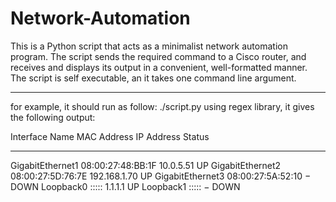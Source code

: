 # Network-Automation

This is a Python script that acts as a minimalist network automation program.
The script sends the required command to a Cisco router, and receives and displays its output in a convenient, well-formatted manner.
The script is self executable, an it takes one command line argument.
_______________________________________________________________________________________________________________________________________

for example, it should run as follow: ./script.py <router IP address>
using regex library, it gives the following output:
  
  Interface Name     MAC Address         IP Address     Status
  ----------------   -----------------   ------------   ------
  GigabitEthernet1   08:00:27:48:BB:1F   10.0.5.51      UP
  GigabitEthernet2   08:00:27:5D:76:7E   192.168.1.70   UP
  GigabitEthernet3   08:00:27:5A:52:10      −           DOWN
  Loopback0          :::::               1.1.1.1        UP
  Loopback1          :::::                  −           DOWN
